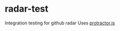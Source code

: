 # radar-test
Integration testing for github radar
Uses [protractor.js](https://angular.github.io/protractor/)
